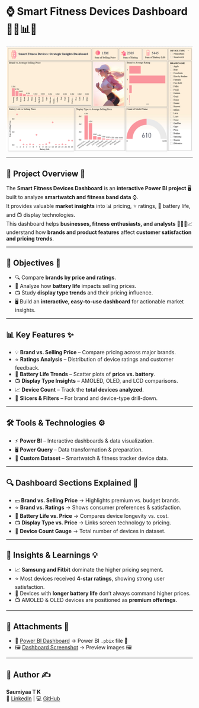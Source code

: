 # ⌚ Smart Fitness Devices Dashboard 🏃‍♀️📊💪    

<div align="center">
  <img src="https://github.com/SaumiyaaTK/Smart-Fitness-Tracker/blob/main/Fitness Tracker Screenshot.png" alt="Smart-Fitness-Tracker">
</div>

---

## 📌 Project Overview 🌟  
The **Smart Fitness Devices Dashboard** is an **interactive Power BI project** 🖥️ built to analyze **smartwatch and fitness band data** ⌚.  
It provides valuable **market insights** into 📊 pricing, ⭐ ratings, 🔋 battery life, and 📺 display technologies.  
This dashboard helps **businesses, fitness enthusiasts, and analysts** 💼🏋️‍♂️📈 understand how **brands and product features** affect **customer satisfaction and pricing trends**.  

---

## 🎯 Objectives 🎯  
- 🔍 Compare **brands by price and ratings**.  
- 🔋 Analyze how **battery life** impacts selling prices.  
- 📺 Study **display type trends** and their pricing influence.  
- 🖥️ Build an **interactive, easy-to-use dashboard** for actionable market insights.  

---

## 📊 Key Features ✨  
- 💡 **Brand vs. Selling Price** – Compare pricing across major brands.  
- ⭐ **Ratings Analysis** – Distribution of device ratings and customer feedback.  
- 🔋 **Battery Life Trends** – Scatter plots of **price vs. battery**.  
- 📺 **Display Type Insights** – AMOLED, OLED, and LCD comparisons.  
- 📈 **Device Count** – Track the **total devices analyzed**.  
- 🎯 **Slicers & Filters** – For brand and device-type drill-down.  

---

## 🛠️ Tools & Technologies ⚙️  
- ⚡ **Power BI** – Interactive dashboards & data visualization.  
- 🖥️ **Power Query** – Data transformation & preparation.  
- 📂 **Custom Dataset** – Smartwatch & fitness tracker device data.  

---

## 🔍 Dashboard Sections Explained 🧩  
- 💵 **Brand vs. Selling Price** → Highlights premium vs. budget brands.  
- ⭐ **Brand vs. Ratings** → Shows consumer preferences & satisfaction.  
- 🔋 **Battery Life vs. Price** → Compares device longevity vs. cost.  
- 📺 **Display Type vs. Price** → Links screen technology to pricing.  
- 🧮 **Device Count Gauge** → Total number of devices in dataset.  

---

## 🔮 Insights & Learnings 💡  
- 📈 **Samsung and Fitbit** dominate the higher pricing segment.  
- ⭐ Most devices received **4-star ratings**, showing strong user satisfaction.  
- 🔋 Devices with **longer battery life** don’t always command higher prices.  
- 📺 AMOLED & OLED devices are positioned as **premium offerings**.  

---

## 📂 Attachments 📎  
- 📑 [Power BI Dashboard](Dashboard/) → Power BI `.pbix` file 📂  
- 🖼️ [Dashboard Screenshot](Screenshot/) → Preview images 🖼️  

---

## 👤 Author ✍️  
**Saumiyaa T K**  
🔗 [LinkedIn](https://www.linkedin.com/in/saumiyaa-t-k) | 💻 [GitHub](https://github.com/SaumiyaaTK)  
